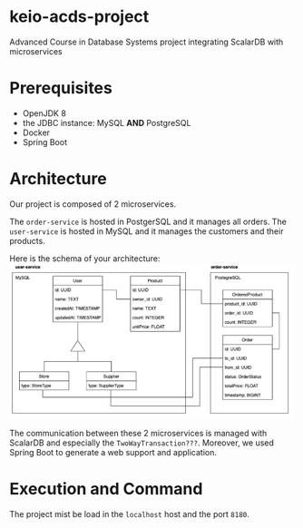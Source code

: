 # keio-acds-project
Advanced Course in Database Systems project integrating ScalarDB with microservices

# Prerequisites
- OpenJDK 8
- the JDBC instance: MySQL **AND** PostgreSQL
- Docker
- Spring Boot

# Architecture
Our project is composed of 2 microservices. 

The `order-service` is hosted in PostgerSQL and it manages all orders. The `user-service` is hosted in MySQL and it manages the customers and their products. 

Here is the schema of your architecture:
![alt text](https://github.com/rickerp/keio-acds-project/blob/microservices/Architecture.png)

The communication between these 2 microservices is managed with ScalarDB and especially the `TwoWayTransaction???`. Moreover, we used Spring Boot to generate a web support and application.  

# Execution and Command
The project mist be load in the `localhost` host and the port `8180`.  

